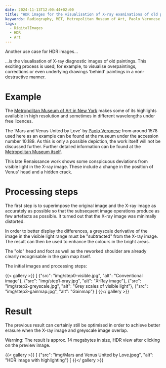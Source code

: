```yaml
---
date: 2024-11-13T12:00:44+02:00
title: "HDR images for the visualisation of X-ray examinations of old paintings"
keywords: Radiography, MET, Metropolitan Museum of Art, Paolo Veronese
tags:
  - DigitalImages
  - HDR
  - Art
---
```


Another use case for HDR images...

<!--more-->

...is the visualisation of X-ray diagnostic images of old paintings. This exciting process is used, for example, to visualise overpaintings, corrections or even underlying drawings ‘behind’ paintings in a non-destructive manner.

# Example

The [Metropolitan Museum of Art in New York](https://www.metmuseum.org/) makes some of its highlights available in high resolution and sometimes in different wavelengths under free licences.

The ‘Mars and Venus United by Love’ by [Paolo Veronese](https://en.wikipedia.org/wiki/Paolo_Veronese) from around 1578 used here as an example can be found at the museum under the accession number 10.189. As this is only a possible depiction, the work itself will not be discussed further. Further detailed information can be found at the [Metropolitan Museum itself](https://www.metmuseum.org/art/collection/search/437891).

This late Renaissance work shows some conspicuous deviations from visible light in the X-ray image. These include a change in the position of Venus' head and a hidden crack.

# Processing steps

The first step is to superimpose the original image and the X-ray image as accurately as possible so that the subsequent image operations produce as few artefacts as possible. It turned out that the X-ray image was minimally distorted.

In order to better display the differences, a greyscale derivative of the image in the visible light range must be "subtracted" from the X-ray image. The result can then be used to enhance the colours in the bright areas.

The "old" head and foot as well as the reworked shoulder are already clearly recognisable in the gain map itself.

The initial images and processing steps:

{{< gallery >}}
[
  {"src": "img/step0-visible.jpg", "alt": "Conventional image"},
  {"src": "img/step1-xray.jpg", "alt": "X-Ray image"},
  {"src": "img/step2-greyscale.jpg", "alt": "Grey scales of visible light"},
  {"src": "img/step3-gainmap.jpg", "alt": "Gainmap"}
]
{{</ gallery >}}

# Result

The previous result can certainly still be optimised in order to achieve better erasure when the X-ray image and greyscale image overlap.

Warning: The result is approx. 14 megabytes in size, HDR view after clicking on the preview image.

{{< gallery >}}
[
  {"src": "img/Mars and Venus United by Love.jpeg", "alt": "HDR image with highlighting"}
]
{{</ gallery >}}
